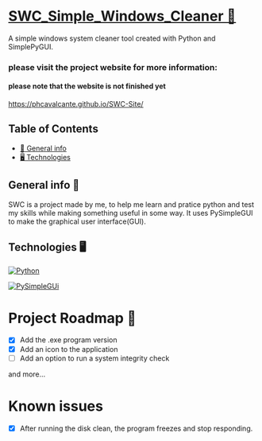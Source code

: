 # [SWC_Simple_Windows_Cleaner 🧹](https://phcavalcante.github.io/SWC-Site/)

A simple windows system cleaner tool created with Python and SimplePyGUI.

### please visit the project website for more information:

#### please note that the website is not finished yet

https://phcavalcante.github.io/SWC-Site/

## Table of Contents

* [🔎 General info](#general-info)
* [🖥 Technologies](#technologies)

## General info 🔎

SWC is a project made by me, to help me learn and pratice python and test my skills while making something useful in some way. It uses PySimpleGUI to make the graphical user interface(GUI).

## Technologies 🖥

[![Python](https://img.shields.io/badge/python-3670A0?style=for-the-badge&logo=python&logoColor=ffdd54)](https://www.python.org/downloads/release/python-3114/)

[![PySimpleGUi](https://img.shields.io/badge/PySimpleGUI-3670A0?style=for-the-badge&logo=python&logoColor=ffdd54)](https://www.pysimplegui.org/en/latest/#pypi-statistics-versions)

# Project Roadmap 🚀

- [x]  Add the .exe program version
- [x]  Add an icon to the application 
- [ ]  Add an option to run a system integrity check

and more...

# Known issues

- [x]  After running the disk clean, the program freezes and stop responding.





